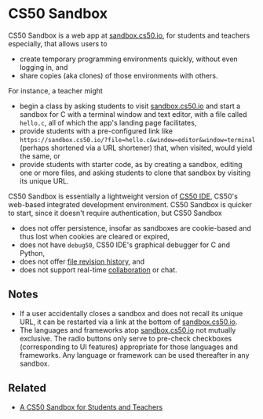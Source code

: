 # CS50 Sandbox

CS50 Sandbox is a web app at [sandbox.cs50.io](https://sandbox.cs50.io/), for students and teachers especially, that allows users to

* create temporary programming environments quickly, without even logging in, and 
* share copies (aka clones) of those environments with others.

For instance, a teacher might

* begin a class by asking students to visit [sandbox.cs50.io](https://sandbox.cs50.io/) and start a sandbox for C with a terminal window and text editor, with a file called `hello.c`, all of which the app's landing page facilitates,
* provide students with a pre-configured link like `https://sandbox.cs50.io/?file=hello.c&window=editor&window=terminal` (perhaps shortened via a URL shortener) that, when visited, would yield the same, or
* provide students with starter code, as by creating a sandbox, editing one or more files, and asking students to clone that sandbox by visiting its unique URL.

CS50 Sandbox is essentially a lightweight version of [CS50 IDE](https://cs50.io/), CS50's web-based integrated development environment. CS50 Sandbox is quicker to start, since it doesn't require authentication, but CS50 Sandbox

* does not offer persistence, insofar as sandboxes are cookie-based and thus lost when cookies are cleared or expired,
* does not have `debug50`, CS50 IDE's graphical debugger for C and Python,
* does not offer [file revision history](https://docs.c9.io/docs/file-revision-history), and
* does not support real-time [collaboration](https://docs.c9.io/docs/share-a-workspace#section-collaboration-features) or chat.

## Notes

* If a user accidentally closes a sandbox and does not recall its unique URL, it can be restarted via a link at the bottom of [sandbox.cs50.io](https://sandbox.cs50.io/).
* The languages and frameworks atop [sandbox.cs50.io](https://sandbox.cs50.io/) not mutually exclusive. The radio buttons only serve to pre-check checkboxes (corresponding to UI features) appropriate for those languages and frameworks. Any language or framework can be used thereafter in any sandbox.

## Related

* [A CS50 Sandbox for Students and Teachers](https://medium.com/@cs50/a-cs50-sandbox-for-students-and-teachers-7331ba257ed6)
